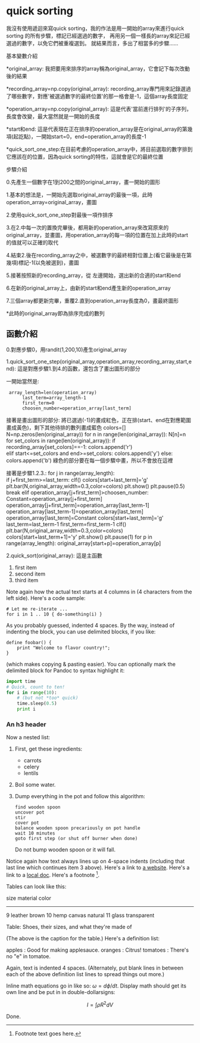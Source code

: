 quick sorting
============
我沒有使用遞迴來寫quick sorting，我的作法是用一開始的array來進行quick sorting 的所有步驟，標記已經選過的數字，
再用另一個一樣長的array來記已經選過的數字，以免它們被重複選到。
就結果而言，多出了相當多的步驟......
 
基本變數介紹

 *original_array:
  我把要用來排序的array稱為original_array，它會記下每次改動後的結果

 *recording_array=np.copy(original_array):
 recording_array專門用來記錄選過了哪些數字，對應'被選過數字的最終位置'的那一格會是-1，這個array長度固定


 *operation_array=np.copy(original_array):
  這是代表'當前進行排列'的子序列，長度會改變，最大當然就是一開始的長度

 *start和end:
  這是代表現在正在排序的operation_array是在original_array的第幾項(起訖點)，一開始start=0，end=operation_array的長度-1

 *quick_sort_one_step:在目前考慮的operation_array中，將目前選取的數字排到它應該在的位置，因為quick  sorting的特性，這就會是它的最終位置
 
步驟介紹

 0.先產生一個數字在1到200之間的original_array，畫一開始的圖形

 1.基本的想法是，一開始先選取original_array的最後一項，此時operation_array=original_array，畫圖

 2.使用quick_sort_one_step對最後一項作排序

 3.在2.中每一次的置換完畢後，都用新的operation_array來改寫原來的original_array，並畫圖，用operation_array的每一項的位置在加上此時的start  的值就可以正確的取代

 4.結束2.後在recording_array之中，被選數字的最終相對位置上(看它最後是在第幾項)標記-1(以免被選到)，畫圖
 
 5.接著按照新的recording_array，從 左邊開始，選出新的合適的start和end

 6.在新的original_array上，由新的start和end產生新的operation_array

 7.三個array都更新完畢，重覆2.直到operation_array長度為0，畫最終圖形

 *此時的original_array即為排序完成的數列


函數介紹
------------
 0.對應步驟0，用randit(1,200,10)產生original_array
 
 1.quick_sort_one_step(original_array,operation_array,recording_array,start,end):
   這是對應步驟1.到4.的函數，還包含了畫出圖形的部分
   
   一開始當然是:
   
     array_length=len(operation_array)
          last_term=array_length-1
          first_term=0
          choosen_number=operation_array[last_term]
 
   接著是畫出圖形的部分:
   將已選過(-1)的畫成紅色，正在排(start、end在對應範圍畫成黃色)，剩下其他待排的數列畫成藍色
     colors=[]
        N=np.zeros(len(original_array))
        for n in range(len(original_array)):
            N[n]=n
        for set_colors in range(len(original_array)):
            if recording_array[set_colors]==-1:
                colors.append('r')   
            elif start<=set_colors and end>=set_colors:
                colors.append('y')
            else:
                colors.append('b')
   綠色的部分要在每一個步驟中畫，所以不會放在這裡
   
   接著是步驟1.2.3.:
     for j in range(array_length):       
            if j+first_term>=last_term:
                clf()
                colors[start+last_term]='g'
                plt.bar(N,original_array,width=0.3,color=colors)
                plt.show()
                plt.pause(0.5)
                break 
            elif operation_array[j+first_term]>choosen_number:
                Constant=operation_array[j+first_term]
                operation_array[j+first_term]=operation_array[last_term-1]
                operation_array[last_term-1]=operation_array[last_term]
                operation_array[last_term]=Constant
                colors[start+last_term]='g'
                last_term=last_term-1
                first_term=first_term-1
                clf()   
                plt.bar(N,original_array,width=0.3,color=colors)
                colors[start+last_term+1]='y'
                plt.show()
                plt.pause(1)
                for p in range(array_length):
                    original_array[start+p]=operation_array[p]
   
 2.quick_sort(original_array):
   這是主函數
 1. first item
 2. second item
 3. third item

Note again how the actual text starts at 4 columns in (4 characters
from the left side). Here's a code sample:

    # Let me re-iterate ...
    for i in 1 .. 10 { do-something(i) }

As you probably guessed, indented 4 spaces. By the way, instead of
indenting the block, you can use delimited blocks, if you like:

~~~
define foobar() {
    print "Welcome to flavor country!";
}
~~~

(which makes copying & pasting easier). You can optionally mark the
delimited block for Pandoc to syntax highlight it:

~~~python
import time
# Quick, count to ten!
for i in range(10):
    # (but not *too* quick)
    time.sleep(0.5)
    print i
~~~



### An h3 header ###

Now a nested list:

 1. First, get these ingredients:

      * carrots
      * celery
      * lentils

 2. Boil some water.

 3. Dump everything in the pot and follow
    this algorithm:

        find wooden spoon
        uncover pot
        stir
        cover pot
        balance wooden spoon precariously on pot handle
        wait 10 minutes
        goto first step (or shut off burner when done)

    Do not bump wooden spoon or it will fall.

Notice again how text always lines up on 4-space indents (including
that last line which continues item 3 above). Here's a link to [a
website](http://foo.bar). Here's a link to a [local
doc](local-doc.html). Here's a footnote [^1].

[^1]: Footnote text goes here.

Tables can look like this:

size  material      color
----  ------------  ------------
9     leather       brown
10    hemp canvas   natural
11    glass         transparent

Table: Shoes, their sizes, and what they're made of

(The above is the caption for the table.) Here's a definition list:

apples
  : Good for making applesauce.
oranges
  : Citrus!
tomatoes
  : There's no "e" in tomatoe.

Again, text is indented 4 spaces. (Alternately, put blank lines in
between each of the above definition list lines to spread things
out more.)

Inline math equations go in like so: $\omega = d\phi / dt$. Display
math should get its own line and be put in in double-dollarsigns:

$$I = \int \rho R^{2} dV$$

Done.
